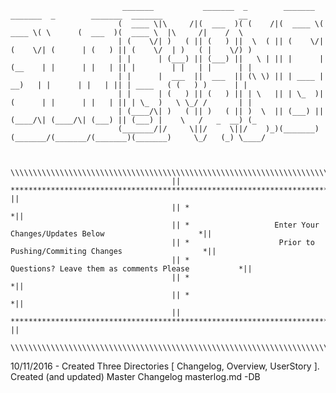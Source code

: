                              _______           _______  _        _______  _______  _        _______  _______                 __   
                            (  ____ \|\     /|(  ___  )( (    /|(  ____ \(  ____ \( \      (  ___  )(  ____ \  |\     /|    /  \  
                            | (    \/| )   ( || (   ) ||  \  ( || (    \/| (    \/| (      | (   ) || (    \/  | )   ( |    \/) ) 
                            | |      | (___) || (___) ||   \ | || |      | (__    | |      | |   | || |        | |   | |      | | 
                            | |      |  ___  ||  ___  || (\ \) || | ____ |  __)   | |      | |   | || | ____   ( (   ) )      | | 
                            | |      | (   ) || (   ) || | \   || | \_  )| (      | |      | |   | || | \_  )   \ \_/ /       | | 
                            | (____/\| )   ( || )   ( || )  \  || (___) || (____/\| (____/\| (___) || (___) |    \   /   _  __) (_
                            (_______/|/     \||/     \||/    )_)(_______)(_______/(_______/(_______)(_______)     \_/   (_) \____/
                                                                                                                                  
                                                                                                                                  
                                        \\\\\\\\\\\\\\\\\\\\\\\\\\\\\\\\\\\\\\\\\\\\\\\\\\\\\\\\\\\\\\\\\\\\\\\\\\\\\\\
                                        || ************************************************************************* ||
                                        || *                                                                        *||
                                        || *                   Enter Your Changes/Updates Below                     *||
                                        || *                    Prior to Pushing/Commiting Changes                  *||
                                        || *                     Questions? Leave them as comments Please           *||
                                        || *                                                                        *||
                                        || *                                                                        *||
                                        || ************************************************************************* ||
                                        \\\\\\\\\\\\\\\\\\\\\\\\\\\\\\\\\\\\\\\\\\\\\\\\\\\\\\\\\\\\\\\\\\\\\\\\\\\\\\\
                                        
                                        
10/11/2016 - Created Three Directories [ Changelog, Overview, UserStory ]. Created (and updated) Master Changelog masterlog.md -DB